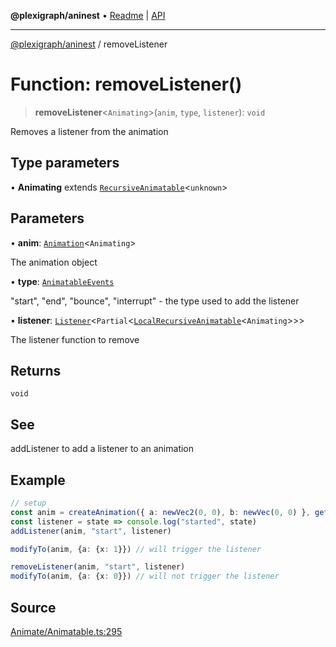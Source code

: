 **@plexigraph/aninest** • [Readme](../README.md) \| [API](../globals.md)

***

[@plexigraph/aninest](../README.md) / removeListener

# Function: removeListener()

> **removeListener**\<`Animating`\>(`anim`, `type`, `listener`): `void`

Removes a listener from the animation

## Type parameters

• **Animating** extends [`RecursiveAnimatable`](../type-aliases/RecursiveAnimatable.md)\<`unknown`\>

## Parameters

• **anim**: [`Animation`](../type-aliases/Animation.md)\<`Animating`\>

The animation object

• **type**: [`AnimatableEvents`](../type-aliases/AnimatableEvents.md)

"start", "end", "bounce", "interrupt" - the type used to add the listener

• **listener**: [`Listener`](../type-aliases/Listener.md)\<`Partial`\<[`LocalRecursiveAnimatable`](../type-aliases/LocalRecursiveAnimatable.md)\<`Animating`\>\>\>

The listener function to remove

## Returns

`void`

## See

addListener to add a listener to an animation

## Example

```ts
// setup
const anim = createAnimation({ a: newVec2(0, 0), b: newVec(0, 0) }, getLinearInterp(1))
const listener = state => console.log("started", state)
addListener(anim, "start", listener)

modifyTo(anim, {a: {x: 1}}) // will trigger the listener

removeListener(anim, "start", listener)
modifyTo(anim, {a: {x: 0}}) // will not trigger the listener
```

## Source

[Animate/Animatable.ts:295](https://github.com/plexigraph/aninest/blob/b607a0c/src/Animate/Animatable.ts#L295)
